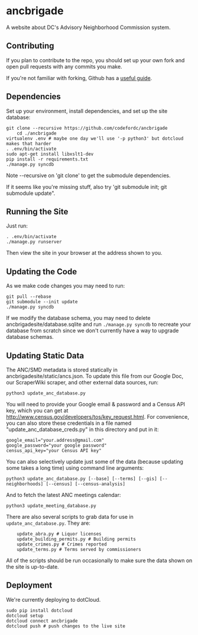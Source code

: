 ancbrigade
==========

A website about DC's Advisory Neighborhood Commission system.

Contributing
------------

If you plan to contribute to the repo, you should set up your own fork and open pull requests with any commits you make. 

If you're not familiar with forking, Github has a [useful guide](https://help.github.com/articles/fork-a-repo).

Dependencies
------------

Set up your environment, install dependencies, and set up the site database:

	git clone --recursive https://github.com/codefordc/ancbrigade
        cd ./ancbrigade
	virtualenv .env # maybe one day we'll use '-p python3' but dotcloud makes that harder
	. .env/bin/activate
	sudo apt-get install libxslt1-dev
	pip install -r requirements.txt
	./manage.py syncdb
	
Note --recursive on 'git clone' to get the submodule dependencies.

If it seems like you're missing stuff, also try 'git submodule init; git submodule update".

Running the Site
----------------

Just run:

	. .env/bin/activate
	./manage.py runserver
	
Then view the site in your browser at the address shown to you.

Updating the Code
-----------------

As we make code changes you may need to run:

	git pull --rebase
	git submodule --init update
	./manage.py syncdb

If we modify the database schema, you may need to delete ancbrigadesite/database.sqlite and run `./manage.py syncdb` to recreate your database from scratch since we don't currently have a way to upgrade database schemas.

Updating Static Data
--------------------

The ANC/SMD metadata is stored statically in ancbrigadesite/static/ancs.json. To update this file
from our Google Doc, our ScraperWiki scraper, and other external data sources, run:

	python3 update_anc_database.py

You will need to provide your Google email & password and a Census API key, which you can get at http://www.census.gov/developers/tos/key_request.html. For convenience, you can also store these credentials in a file named "update_anc_database_creds.py" in this directory and put in it:

	google_email="your.address@gmail.com"
	google_password="your google password"
	census_api_key="your Census API key"

You can also selectively update just some of the data (because updating some takes a long time) using command line arguments:
	
	python3 update_anc_database.py [--base] [--terms] [--gis] [--neighborhoods] [--census] [--census-analysis]

And to fetch the latest ANC meetings calendar:
	
	python3 update_meeting_database.py

There are also several scripts to grab data for use in `update_anc_database.py`. They are:

        update_abra.py # Liquor licenses
        update_building_permits.py # Building permits
        update_crimes.py # Crimes reported
        update_terms.py # Terms served by commissioners

All of the scripts should be run occasionally to make sure the data shown on the site is up-to-date.

Deployment
----------

We're currently deploying to dotCloud.

	sudo pip install dotcloud
	dotcloud setup
	dotcloud connect ancbrigade
	dotcloud push # push changes to the live site
	
